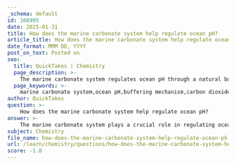 ```yaml
---
_schema: default
id: 166995
date: 2025-01-31
title: How does the marine carbonate system help regulate ocean pH?
article_title: How does the marine carbonate system help regulate ocean pH?
date_format: MMM DD, YYYY
post_on_text: Posted on
seo:
  title: QuickTakes | Chemistry
  page_description: >-
    The marine carbonate system regulates ocean pH through a natural buffering mechanism involving CO₂, carbonic acid, bicarbonate, and carbonate ions, critical for marine life.
  page_keywords: >-
    marine carbonate system,ocean pH,buffering mechanism,carbon dioxide,carbonic acid,bicarbonate ions,carbonate ions,ocean acidification,marine life,calcium carbonate
author: QuickTakes
question: >-
    How does the marine carbonate system help regulate ocean pH?
answer: >-
    The marine carbonate system plays a crucial role in regulating ocean pH through a natural buffering mechanism. This system consists of a dynamic equilibrium involving dissolved carbon dioxide (CO₂), carbonic acid (H₂CO₃), bicarbonate ions (HCO₃⁻), and carbonate ions (CO₃²⁻). Here’s how it works:\n\n1. **Dissolution of CO₂**: When atmospheric CO₂ is absorbed by ocean water, it reacts with water to form carbonic acid:\n   $$\n   CO_2 + H_2O \rightleftharpoons H_2CO_3\n   $$\n\n2. **Dissociation of Carbonic Acid**: Carbonic acid can dissociate into bicarbonate and hydrogen ions:\n   $$\n   H_2CO_3 \rightleftharpoons HCO_3^- + H^+\n   $$\n   This reaction increases the concentration of hydrogen ions (H⁺), which can lower the pH of the water.\n\n3. **Bicarbonate and Carbonate Equilibrium**: Bicarbonate can further dissociate into carbonate ions and more hydrogen ions:\n   $$\n   HCO_3^- \rightleftharpoons CO_3^{2-} + H^+\n   $$\n   The presence of bicarbonate and carbonate ions helps to buffer changes in pH by either absorbing excess hydrogen ions or releasing them when needed.\n\n4. **Buffering Capacity**: The marine carbonate system effectively mitigates changes in pH by shifting the equilibrium between these species. For instance, if the ocean becomes more acidic (lower pH), bicarbonate can react with excess hydrogen ions to form carbonic acid, thus reducing the impact of the pH change.\n\n5. **Impact on Marine Life**: This buffering system is vital for marine organisms, particularly those that rely on calcium carbonate (CaCO₃) for their shells and skeletons, such as corals and certain shellfish. A stable pH is essential for these organisms to maintain their structural integrity.\n\n6. **Ocean Acidification**: However, with rising levels of atmospheric CO₂ due to human activities, the ocean absorbs more CO₂, leading to increased formation of carbonic acid and a subsequent decrease in pH (ocean acidification). This process can disrupt the balance of the carbonate system, making it more challenging for marine organisms to form calcium carbonate structures.\n\nIn summary, the marine carbonate system acts as a natural buffer that helps maintain the pH of ocean waters, which is essential for the health of marine ecosystems. However, ongoing ocean acidification poses significant challenges to this system and the organisms that depend on it.
subject: Chemistry
file_name: how-does-the-marine-carbonate-system-help-regulate-ocean-ph.md
url: /learn/chemistry/questions/how-does-the-marine-carbonate-system-help-regulate-ocean-ph
score: -1.0
---
```


&nbsp;